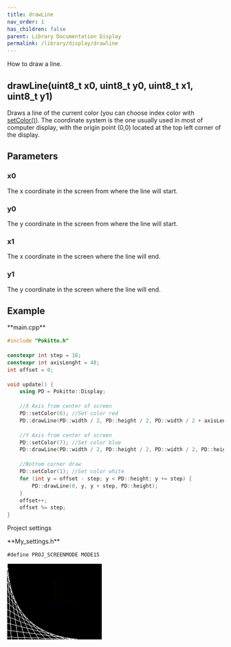 ```yaml
---
title: drawLine
nav_order: 1
has_children: false
parent: Library Documentation Display
permalink: /library/display/drawline
---
```


How to draw a line.

## drawLine(uint8_t x0, uint8_t y0, uint8_t x1, uint8_t y1)

Draws a line of the current color (you can choose index color with [setColor()]({{site.url}}{{site.baseurl}}/library/display/setcolor)).
The coordinate system is the one usually used in most of computer display, with the origin point (0,0) located at the top left corner of the display.

## Parameters

### x0
The x coordinate in the screen from where the line will start. 

### y0
The y coordinate in the screen from where the line will start. 

### x1
The x coordinate in the screen where the line will end.

### y1
The y coordinate in the screen where the line will end.

## Example

<div class="code-example" markdown="1">
**main.cpp**
</div>


```cpp
#include "Pokitto.h"

constexpr int step = 16;
constexpr int axisLenght = 48;
int offset = 0;

void update() {
    using PD = Pokitto::Display;

    //X Axis from center of screen
    PD::setColor(6); //Set color red
    PD::drawLine(PD::width / 2, PD::height / 2, PD::width / 2 + axisLenght, PD::height / 2);

    //Y Axis from center of screen
    PD::setColor(7); //Set color blue
    PD::drawLine(PD::width / 2, PD::height / 2, PD::width / 2, PD::height / 2 - axisLenght);

    //Bottom corner draw
    PD::setColor(1); //Set color white
    for (int y = offset - step; y < PD::height; y += step) {
        PD::drawLine(0, y, y + step, PD::height);
    }
    offset++;
    offset %= step;
}
```

Project settings
<div class="code-example" markdown="1">
**My_settings.h**
</div>

```
#define PROJ_SCREENMODE MODE15
```

<div style="min-width: 33.33%">
    <img src="drawline.gif">
</div>
